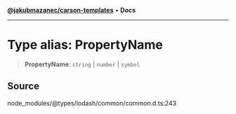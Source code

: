 [**@jakubmazanec/carson-templates**](../../../README.md) • **Docs**

---

# Type alias: PropertyName

> **PropertyName**: `string` \| `number` \| `symbol`

## Source

node_modules/@types/lodash/common/common.d.ts:243
